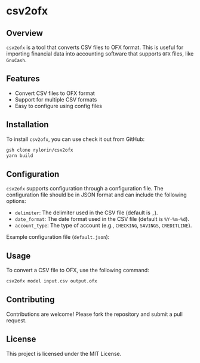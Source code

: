 # csv2ofx

## Overview

`csv2ofx` is a tool that converts CSV files to OFX format. This is useful for importing financial data into accounting software that supports `OFX` files, like `GnuCash`.

## Features

- Convert CSV files to OFX format
- Support for multiple CSV formats
- Easy to configure using config files

## Installation

To install `csv2ofx`, you can use check it out from GitHub:

```sh
gsh clone rylorin/csv2ofx
yarn build
```

## Configuration

`csv2ofx` supports configuration through a configuration file. The configuration file should be in JSON format and can include the following options:

- `delimiter`: The delimiter used in the CSV file (default is `,`).
- `date_format`: The date format used in the CSV file (default is `%Y-%m-%d`).
- `account_type`: The type of account (e.g., `CHECKING`, `SAVINGS`, `CREDITLINE`).

Example configuration file (`default.json`):

## Usage

To convert a CSV file to OFX, use the following command:

```sh
csv2ofx model input.csv output.ofx
```

## Contributing

Contributions are welcome! Please fork the repository and submit a pull request.

## License

This project is licensed under the MIT License.
